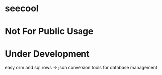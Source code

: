 # seecool
# Not For Public Usage
# Under Development
easy orm and sql.rows -> json conversion tools for database management
